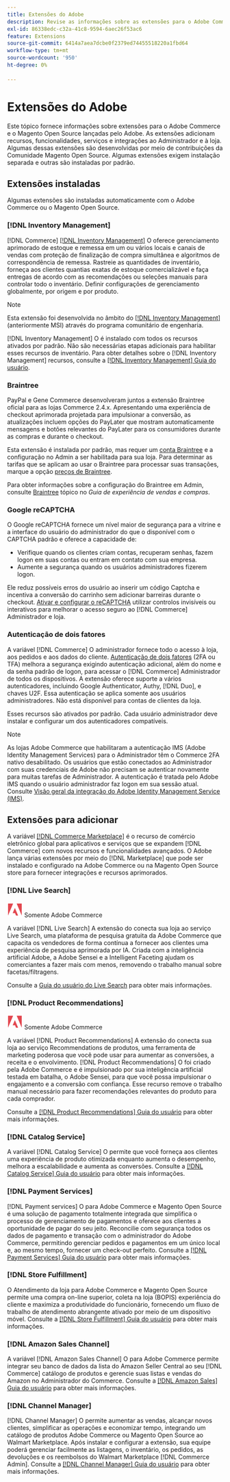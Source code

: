 ```yaml
---
title: Extensões do Adobe
description: Revise as informações sobre as extensões para o Adobe Commerce e o Magento Open Source lançado pelo Adobe.
exl-id: 86338edc-c32a-41c8-9594-6aec26f53ac6
feature: Extensions
source-git-commit: 6414a7aea7dcbe0f2379ed74455518220a1fbd64
workflow-type: tm+mt
source-wordcount: '950'
ht-degree: 0%

---
```


# Extensões do Adobe

Este tópico fornece informações sobre extensões para o Adobe Commerce e o Magento Open Source lançadas pelo Adobe. As extensões adicionam recursos, funcionalidades, serviços e integrações ao Administrador e à loja. Algumas dessas extensões são desenvolvidas por meio de contribuições da Comunidade Magento Open Source. Algumas extensões exigem instalação separada e outras são instaladas por padrão.

## Extensões instaladas

Algumas extensões são instaladas automaticamente com o Adobe Commerce ou o Magento Open Source.

### [!DNL Inventory Management]

[!DNL Commerce] [[!DNL Inventory Management]](../inventory-management/introduction.md) O oferece gerenciamento aprimorado de estoque e remessa em um ou vários locais e canais de vendas com proteção de finalização de compra simultânea e algoritmos de correspondência de remessa. Rastreie as quantidades de inventário, forneça aos clientes quantias exatas de estoque comercializável e faça entregas de acordo com as recomendações ou seleções manuais para controlar todo o inventário. Definir configurações de gerenciamento globalmente, por origem e por produto.

>[!NOTE]
>
>Esta extensão foi desenvolvida no âmbito do [[!DNL Inventory Management]](https://github.com/magento/inventory) (anteriormente MSI) através do programa comunitário de engenharia.

[!DNL Inventory Management] O é instalado com todos os recursos ativados por padrão. Não são necessárias etapas adicionais para habilitar esses recursos de inventário. Para obter detalhes sobre o [!DNL Inventory Management] recursos, consulte a [[!DNL Inventory Management] Guia do usuário](../inventory-management/guide-overview.md).

### Braintree

PayPal e Gene Commerce desenvolveram juntos a extensão Braintree oficial para as lojas Commerce 2.4.x. Apresentando uma experiência de checkout aprimorada projetada para impulsionar a conversão, as atualizações incluem opções do PayLater que mostram automaticamente mensagens e botões relevantes do PayLater para os consumidores durante as compras e durante o checkout.

Esta extensão é instalada por padrão, mas requer um [conta Braintree](https://www.braintreepayments.com/) e a configuração no Admin a ser habilitada para sua loja. Para determinar as tarifas que se aplicam ao usar o Braintree para processar suas transações, marque a opção [preços de Braintree](https://www.braintreepayments.com/braintree-pricing).

Para obter informações sobre a configuração do Braintree em Admin, consulte [Braintree](../stores-purchase/braintree.md) tópico no _Guia de experiência de vendas e compras_.

### Google reCAPTCHA

O Google reCAPTCHA fornece um nível maior de segurança para a vitrine e a interface do usuário do administrador do que o disponível com o CAPTCHA padrão e oferece a capacidade de:

- Verifique quando os clientes criam contas, recuperam senhas, fazem logon em suas contas ou entram em contato com sua empresa.
- Aumente a segurança quando os usuários administradores fizerem logon.

Ele reduz possíveis erros do usuário ao inserir um código Captcha e incentiva a conversão do carrinho sem adicionar barreiras durante o checkout. [Ativar e configurar o reCAPTCHA](../systems/security-google-recaptcha.md) utilizar controlos invisíveis ou interativos para melhorar o acesso seguro ao [!DNL Commerce] Administrador e loja.

### Autenticação de dois fatores

A variável [!DNL Commerce] O administrador fornece todo o acesso à loja, aos pedidos e aos dados do cliente. [Autenticação de dois fatores](../systems/security-two-factor-authentication.md) (2FA ou TFA) melhora a segurança exigindo autenticação adicional, além do nome e da senha padrão de logon, para acessar o [!DNL Commerce] Administrador de todos os dispositivos. A extensão oferece suporte a vários autenticadores, incluindo Google Authenticator, Authy, [!DNL Duo], e chaves U2F. Essa autenticação se aplica somente aos usuários administradores. Não está disponível para contas de clientes da loja.

Esses recursos são ativados por padrão. Cada usuário administrador deve instalar e configurar um dos autenticadores compatíveis.

>[!NOTE]
>
>As lojas Adobe Commerce que habilitaram a autenticação IMS (Adobe Identity Management Services) para o Administrador têm o Commerce 2FA nativo desabilitado. Os usuários que estão conectados ao Administrador com suas credenciais de Adobe não precisam se autenticar novamente para muitas tarefas de Administrador. A autenticação é tratada pelo Adobe IMS quando o usuário administrador faz logon em sua sessão atual. Consulte [Visão geral da integração do Adobe Identity Management Service (IMS)](./adobe-ims-integration-overview.md).

## Extensões para adicionar

A variável [[!DNL Commerce Marketplace]](https://marketplace.magento.com/) é o recurso de comércio eletrônico global para aplicativos e serviços que se expandem [!DNL Commerce] com novos recursos e funcionalidades avançados. O Adobe lança várias extensões por meio do [!DNL Marketplace] que pode ser instalado e configurado na Adobe Commerce ou na Magento Open Source store para fornecer integrações e recursos aprimorados.

### [!DNL Live Search]

![Adobe Commerce](../assets/adobe-logo.svg) Somente Adobe Commerce

A variável [!DNL Live Search] A extensão do conecta sua loja ao serviço Live Search, uma plataforma de pesquisa gratuita da Adobe Commerce que capacita os vendedores de forma contínua a fornecer aos clientes uma experiência de pesquisa aprimorada por IA. Criada com a inteligência artificial Adobe, a Adobe Sensei e a Intelligent Faceting ajudam os comerciantes a fazer mais com menos, removendo o trabalho manual sobre facetas/filtragens.

Consulte a [Guia do usuário do Live Search](https://experienceleague.adobe.com/docs/commerce-merchant-services/live-search/guide-overview.html) para obter mais informações.

### [!DNL Product Recommendations]

![Adobe Commerce](../assets/adobe-logo.svg) Somente Adobe Commerce

A variável [!DNL Product Recommendations] A extensão do conecta sua loja ao serviço Recommendations de produtos, uma ferramenta de marketing poderosa que você pode usar para aumentar as conversões, a receita e o envolvimento. [!DNL Product Recommendations] O foi criado pela Adobe Commerce e é impulsionado por sua inteligência artificial testada em batalha, o Adobe Sensei, para que você possa impulsionar o engajamento e a conversão com confiança. Esse recurso remove o trabalho manual necessário para fazer recomendações relevantes do produto para cada comprador.

Consulte a [[!DNL Product Recommendations] Guia do usuário](https://experienceleague.adobe.com/docs/commerce-merchant-services/product-recommendations/guide-overview.html?lang=en) para obter mais informações.

### [!DNL Catalog Service]

A variável [!DNL Catalog Service] O permite que você forneça aos clientes uma experiência de produto otimizada enquanto aumenta o desempenho, melhora a escalabilidade e aumenta as conversões. Consulte a [[!DNL Catalog Service] Guia do usuário](https://experienceleague.adobe.com/docs/commerce-merchant-services/catalog-service/guide-overview.html) para obter mais informações.

### [!DNL Payment Services]

[!DNL Payment services] O para Adobe Commerce e Magento Open Source é uma solução de pagamento totalmente integrada que simplifica o processo de gerenciamento de pagamentos e oferece aos clientes a oportunidade de pagar do seu jeito. Reconcilie com segurança todos os dados de pagamento e transação com o administrador do Adobe Commerce, permitindo gerenciar pedidos e pagamentos em um único local e, ao mesmo tempo, fornecer um check-out perfeito. Consulte a [[!DNL Payment Services] Guia do usuário](https://experienceleague.adobe.com/docs/commerce-merchant-services/payment-services/guide-overview.html) para obter mais informações.

### [!DNL Store Fulfillment]

O Atendimento da loja para Adobe Commerce e Magento Open Source permite uma compra on-line superior, coleta na loja (BOPIS) experiência do cliente e maximiza a produtividade do funcionário, fornecendo um fluxo de trabalho de atendimento abrangente ativado por meio de um dispositivo móvel. Consulte a [[!DNL Store Fulfillment] Guia do usuário](https://experienceleague.adobe.com/docs/commerce-merchant-services/store-fulfillment/guide-overview.html) para obter mais informações.

### [!DNL Amazon Sales Channel]

A variável [!DNL Amazon Sales Channel] O para Adobe Commerce permite integrar seu banco de dados da lista do Amazon Seller Central ao seu [!DNL Commerce] catálogo de produtos e gerencie suas listas e vendas do Amazon no Administrador do Commerce. Consulte a [[!DNL Amazon Sales] Guia do usuário](https://experienceleague.adobe.com/docs/commerce-channels/amazon/guide-overview.html) para obter mais informações.

### [!DNL Channel Manager]

[!DNL Channel Manager] O permite aumentar as vendas, alcançar novos clientes, simplificar as operações e economizar tempo, integrando um catálogo de produtos Adobe Commerce ou Magento Open Source ao Walmart Marketplace. Após instalar e configurar a extensão, sua equipe poderá gerenciar facilmente as listagens, o inventário, os pedidos, as devoluções e os reembolsos do Walmart Marketplace [!DNL Commerce Admin]. Consulte a [[!DNL Channel Manager] Guia do usuário](https://experienceleague.adobe.com/docs/commerce-channels/channel-manager/guide-overview.html) para obter mais informações.
